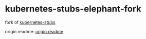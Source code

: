 # kubernetes-stubs-elephant-fork

fork of [kubernetes-stubs](https://pypi.org/project/kubernetes-stubs)

origin readme: [origin readme](README-origin.md)
